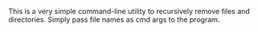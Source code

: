 This is a very simple command-line utility to recursively remove files and directories. Simply pass file names as cmd args to the program.
